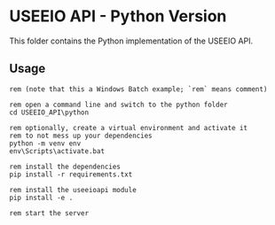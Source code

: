 # USEEIO API - Python Version
This folder contains the Python implementation of the USEEIO API.

## Usage

```batch
rem (note that this a Windows Batch example; `rem` means comment)

rem open a command line and switch to the python folder
cd USEEIO_API\python

rem optionally, create a virtual environment and activate it
rem to not mess up your dependencies
python -m venv env
env\Scripts\activate.bat

rem install the dependencies
pip install -r requirements.txt

rem install the useeioapi module
pip install -e .

rem start the server
```

